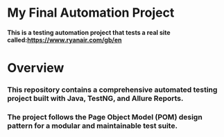 # My Final Automation Project

#### This is a testing automation project that tests a real site called:https://www.ryanair.com/gb/en

# Overview

### This repository contains a comprehensive automated testing project built with Java, TestNG, and Allure Reports. 
### The project follows the Page Object Model (POM) design pattern for a modular and maintainable test suite.


